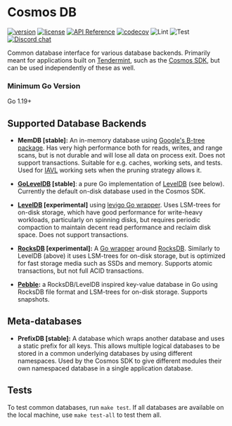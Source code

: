 # Cosmos DB

[![version](https://img.shields.io/github/tag/cosmos/cosmos-db.svg)](https://github.com/cosmos/cosmos-db/releases/latest)
[![license](https://img.shields.io/github/license/cosmos/cosmos-db.svg)](https://github.com/cosmos/cosmos-db/blob/master/LICENSE)
[![API Reference](https://camo.githubusercontent.com/915b7be44ada53c290eb157634330494ebe3e30a/68747470733a2f2f676f646f632e6f72672f6769746875622e636f6d2f676f6c616e672f6764646f3f7374617475732e737667)](https://pkg.go.dev/github.com/cosmos/cosmos-db)
[![codecov](https://codecov.io/gh/cosmos/cosmos-db/branch/master/graph/badge.svg)](https://codecov.io/gh/cosmos/cosmos-db)
![Lint](https://github.com/cosmos/cosmos-db/workflows/Lint/badge.svg?branch=master)
![Test](https://github.com/cosmos/cosmos-db/workflows/Test/badge.svg?branch=master)
[![Discord chat](https://img.shields.io/discord/669268347736686612.svg)](https://discord.gg/AzefAFd)

Common database interface for various database backends. Primarily meant for applications built on [Tendermint](https://github.com/tendermint/tendermint), such as the [Cosmos SDK](https://github.com/cosmos/cosmos-sdk), but can be used independently of these as well.

### Minimum Go Version

Go 1.19+

## Supported Database Backends

- **MemDB [stable]:** An in-memory database using [Google's B-tree package](https://github.com/google/btree). Has very high performance both for reads, writes, and range scans, but is not durable and will lose all data on process exit. Does not support transactions. Suitable for e.g. caches, working sets, and tests. Used for [IAVL](https://github.com/tendermint/iavl) working sets when the pruning strategy allows it.

- **[GoLevelDB](https://github.com/syndtr/goleveldb) [stable]**: a pure Go implementation of [LevelDB](https://github.com/google/leveldb) (see below). Currently the default on-disk database used in the Cosmos SDK.

- **[LevelDB](https://github.com/google/leveldb) [experimental]** using [levigo Go wrapper](https://github.com/jmhodges/levigo). Uses LSM-trees for on-disk storage, which have good performance for write-heavy workloads, particularly on spinning disks, but requires periodic compaction to maintain decent read performance and reclaim disk space. Does not support transactions.

- **[RocksDB](https://github.com/cosmos/gorocksdb) [experimental]:** A [Go wrapper](https://github.com/cosmos/gorocksdb) around [RocksDB](https://rocksdb.org). Similarly to LevelDB (above) it uses LSM-trees for on-disk storage, but is optimized for fast storage media such as SSDs and memory. Supports atomic transactions, but not full ACID transactions.

- **[Pebble](https://github.com/cockroachdb/pebble):** a RocksDB/LevelDB inspired key-value database in Go using RocksDB file format and LSM-trees for on-disk storage. Supports snapshots.

## Meta-databases

- **PrefixDB [stable]:** A database which wraps another database and uses a static prefix for all keys. This allows multiple logical databases to be stored in a common underlying databases by using different namespaces. Used by the Cosmos SDK to give different modules their own namespaced database in a single application database.

## Tests

To test common databases, run `make test`. If all databases are available on the local machine, use `make test-all` to test them all.
